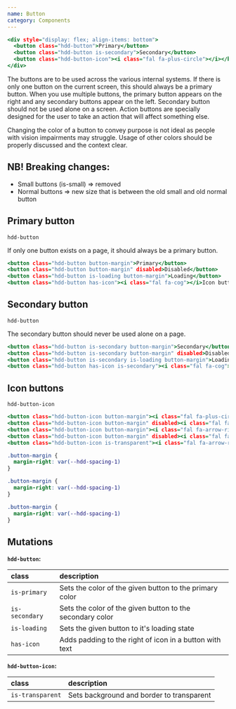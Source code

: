 ```yaml
---
name: Button
category: Components
---
```


```buttons.html
<div style="display: flex; align-items: bottom">
  <button class="hdd-button">Primary</button>
  <button class="hdd-button is-secondary">Secondary</button>
  <button class="hdd-button-icon"><i class="fal fa-plus-circle"></i></button>
</div>
```

The buttons are to be used across the various internal systems. If there is only one button on the current screen, this should always be a primary button. When you use multiple buttons, the primary button appears on the right and any secondary buttons appear on the left. Secondary button should not be used alone on a screen. Action buttons are specially designed for the user to take an action that will affect something else.

Changing the color of a button to convey purpose is not ideal as people with vision impairments may struggle. Usage of other colors should be properly discussed and the context clear.

## NB! Breaking changes:
- Small buttons (is-small) => removed
- Normal buttons => new size that is between the old small and old normal button  

## Primary button
`hdd-button`

If only one button exists on a page, it should always be a primary button. 

```primary-button.html
<button class="hdd-button button-margin">Primary</button>
<button class="hdd-button button-margin" disabled>Disabled</button>
<button class="hdd-button is-loading button-margin">Loading</button>
<button class="hdd-button has-icon"><i class="fal fa-cog"></i>Icon button</button>
```

## Secondary button
`hdd-button`

The secondary button should never be used alone on a page.

```secondary-button.html
<button class="hdd-button is-secondary button-margin">Secondary</button>
<button class="hdd-button is-secondary button-margin" disabled>Disabled</button>
<button class="hdd-button is-secondary is-loading button-margin">Loading</button>
<button class="hdd-button has-icon is-secondary"><i class="fal fa-cog"></i>Icon button</button>
```

## Icon buttons
`hdd-button-icon`


```icon-button.html
<button class="hdd-button-icon button-margin"><i class="fal fa-plus-circle"></i></button>
<button class="hdd-button-icon button-margin" disabled><i class="fal fa-plus-circle"></i></button>
<button class="hdd-button-icon button-margin"><i class="fal fa-arrow-right"></i></button>
<button class="hdd-button-icon button-margin" disabled><i class="fal fa-arrow-right"></i></button>
<button class="hdd-button-icon is-transparent"><i class="fal fa-arrow-right"></i></button>
```

```primary-button.css  hidden
.button-margin {
  margin-right: var(--hdd-spacing-1)
}
```
```secondary-button.css  hidden
.button-margin {
  margin-right: var(--hdd-spacing-1)
}
```
```icon-button.css  hidden
.button-margin {
  margin-right: var(--hdd-spacing-1)
}
```

## Mutations
**`hdd-button`:**

| class | description|
| :--- | :--- |
| `is-primary` | Sets the color of the given button to the primary color |
| `is-secondary` | Sets the color of the given button to the secondary color |
| `is-loading` | Sets the given button to it's loading state |
| `has-icon` | Adds padding to the right of icon in a button with text |

**`hdd-button-icon`:**

| class | description|
| :--- | :--- |
| `is-transparent` | Sets background and border to transparent |

